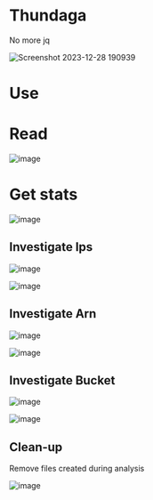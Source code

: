# Thundaga
No more jq

![Screenshot 2023-12-28 190939](https://github.com/dbissell6/Thundaga/assets/50979196/6b068dc4-65e0-411e-b33a-6f6bde662edb)


# Use

# Read

![image](https://github.com/dbissell6/Thundaga/assets/50979196/b645dd57-0ca1-4926-af26-c2a2704170a8)

# Get stats

![image](https://github.com/dbissell6/Thundaga/assets/50979196/38cf5f50-f263-4e58-b2f7-4b99612619ce)

## Investigate Ips

![image](https://github.com/dbissell6/Thundaga/assets/50979196/dcbbb0a2-90b6-4b84-b268-ebd8f0fdf9df)


![image](https://github.com/dbissell6/Thundaga/assets/50979196/73bd403a-ea66-4678-8001-eec221f84556)

## Investigate Arn

![image](https://github.com/dbissell6/Thundaga/assets/50979196/2665b48a-422e-46b2-8adb-07a8e601866e)

![image](https://github.com/dbissell6/Thundaga/assets/50979196/e514ad84-148b-4b77-93bc-88f46c363bcd)

## Investigate Bucket

![image](https://github.com/dbissell6/Thundaga/assets/50979196/ef7c8509-adda-44cd-ac05-94c76f03a313)

![image](https://github.com/dbissell6/Thundaga/assets/50979196/c8002a22-5a46-40a2-8efb-c3c862aba0f3)

## Clean-up

Remove files created during analysis

![image](https://github.com/dbissell6/Thundaga/assets/50979196/d910f1f9-9026-4f47-9d0c-36f20ea28d17)

